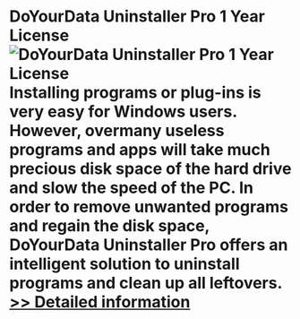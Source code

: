 # DoYourData Uninstaller Pro 1 Year License<br />![DoYourData Uninstaller Pro 1 Year License](https://mycommerce.akamaized.net/api/pimages/P301011438/BIG/301011438.PNG)<br />Installing programs or plug-ins is very easy for Windows users. However, overmany useless programs and apps will take much precious disk space of the hard drive and slow the speed of the PC. In order to remove unwanted programs and regain the disk space, DoYourData Uninstaller Pro offers an intelligent solution to uninstall programs and clean up all leftovers.<br />[>> Detailed information](https://secure.shareit.com/shareit/product.html?productid=301011438&affiliateid=200057808)